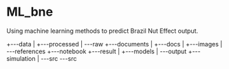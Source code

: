 # ML_bne
Using machine learning methods to predict Brazil Nut Effect output.

+---data
|   +---processed
|   \---raw
+---documents
|   +---docs
|   +---images
|   \---references
+---notebook
+---result
|   +---models
|   \---output
+---simulation
|   \---src
\---src
